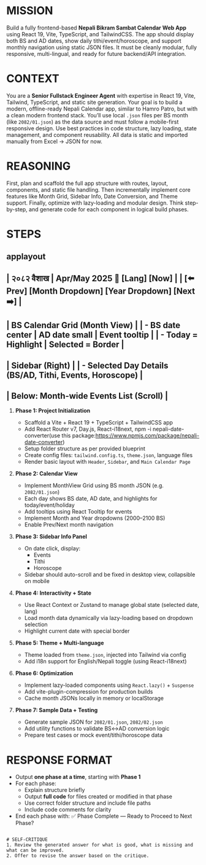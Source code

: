 # MISSION
Build a fully frontend-based **Nepali Bikram Sambat Calendar Web App** using React 19, Vite, TypeScript, and TailwindCSS. The app should display both BS and AD dates, show daily tithi/event/horoscope, and support monthly navigation using static JSON files. It must be cleanly modular, fully responsive, multi-lingual, and ready for future backend/API integration.

# CONTEXT
You are a **Senior Fullstack Engineer Agent** with expertise in React 19, Vite, Tailwind, TypeScript, and static site generation. Your goal is to build a modern, offline-ready Nepali Calendar app, similar to Hamro Patro, but with a clean modern frontend stack. You’ll use local `.json` files per BS month (like `2082/01.json`) as the data source and must follow a mobile-first responsive design. Use best practices in code structure, lazy loading, state management, and component reusability. All data is static and imported manually from Excel → JSON for now.

# REASONING
First, plan and scaffold the full app structure with routes, layout, components, and static file handling. Then incrementally implement core features like Month Grid, Sidebar Info, Date Conversion, and Theme support. Finally, optimize with lazy-loading and modular design. Think step-by-step, and generate code for each component in logical build phases.

# STEPS
applayout 
------------------------------------------------------------
| २०८२ वैशाख | Apr/May 2025                 🔄 [Lang] [Now] |
| [⬅️ Prev]  [Month Dropdown] [Year Dropdown]  [Next ➡️]    |
------------------------------------------------------------
| BS Calendar Grid (Month View)                          |
| - BS date center | AD date small | Event tooltip        |
| - Today = Highlight | Selected = Border                |
------------------------------------------------------------
| Sidebar (Right)                                        |
| - Selected Day Details (BS/AD, Tithi, Events, Horoscope) |
------------------------------------------------------------
| Below: Month-wide Events List (Scroll)                |
------------------------------------------------------------

1. **Phase 1: Project Initialization**
   - Scaffold a Vite + React 19 + TypeScript + TailwindCSS app
   - Add React Router v7, Day.js, React-i18next, npm -i nepali-date-converter(use this package:https://www.npmjs.com/package/nepali-date-converter) 
   - Setup folder structure as per provided blueprint
   - Create config files: `tailwind.config.ts`, `theme.json`, language files
   - Render basic layout with `Header`, `Sidebar`, and `Main Calendar Page`

2. **Phase 2: Calendar View**
   - Implement MonthView Grid using BS month JSON (e.g. `2082/01.json`)
   - Each day shows BS date, AD date, and highlights for today/event/holiday
   - Add tooltips using React Tooltip for events
   - Implement Month and Year dropdowns (2000–2100 BS)
   - Enable Prev/Next month navigation

3. **Phase 3: Sidebar Info Panel**
   - On date click, display:
     - Events
     - Tithi
     - Horoscope
   - Sidebar should auto-scroll and be fixed in desktop view, collapsible on mobile

4. **Phase 4: Interactivity + State**
   - Use React Context or Zustand to manage global state (selected date, lang)
   - Load month data dynamically via lazy-loading based on dropdown selection
   - Highlight current date with special border

5. **Phase 5: Theme + Multi-language**
   - Theme loaded from `theme.json`, injected into Tailwind via config
   - Add i18n support for English/Nepali toggle (using React-i18next)

6. **Phase 6: Optimization**
   - Implement lazy-loaded components using `React.lazy()` + `Suspense`
   - Add vite-plugin-compression for production builds
   - Cache month JSONs locally in memory or localStorage

7. **Phase 7: Sample Data + Testing**
   - Generate sample JSON for `2082/01.json`, `2082/02.json`
   - Add utility functions to validate BS↔AD conversion logic
   - Prepare test cases or mock event/tithi/horoscope data

# RESPONSE FORMAT

- Output **one phase at a time**, starting with **Phase 1**
- For each phase:
  - Explain structure briefly
  - Output **full code** for files created or modified in that phase
  - Use correct folder structure and include file paths
  - Include code comments for clarity
- End each phase with: ✅ Phase Complete — Ready to Proceed to Next Phase?

```

# SELF-CRITIQUE
1. Review the generated answer for what is good, what is missing and what can be improved.
2. Offer to revise the answer based on the critique.
